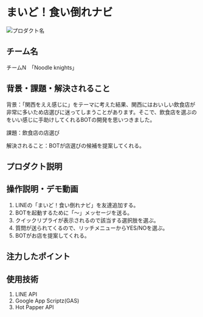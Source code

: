 # まいど！食い倒れナビ
<!-- プロダクト名に変更してください -->

![プロダクト名](https://github.com/kc3hack/2024_N/assets/107977166/cada42da-e1bd-42b9-81f5-7723583705d9)

<!-- プロダクト名・イメージ画像を差し変えてください -->


## チーム名
チームN　「Noodle knights」
<!-- チームIDとチーム名を入力してください -->


## 背景・課題・解決されること
背景：「関西をええ感じに」をテーマに考えた結果、関西にはおいしい飲食店が非常に多いため店選びに迷ってしまうことがあります。そこで、飲食店を選ぶのをいい感じに手助けしてくれるBOTの開発を思いつきました。

課題：飲食店の店選び

解決されること：BOTが店選びの候補を提案してくれる。
<!-- テーマ「関西をいい感じに」に対して、考案するプロダクトがどういった(Why)背景から思いついたのか、どのよう(What)な課題があり、どのよう(How)に解決するのかを入力してください -->


## プロダクト説明



<!-- 開発したプロダクトの説明を入力してください -->


## 操作説明・デモ動画
1. LINEの「まいど！食い倒れナビ」を友達追加する。
2. BOTを起動するために「～」メッセージを送る。
3. クイックリプライが表示されるので該当する選択肢を選ぶ。
4. 質問が送られてくるので、リッチメニューからYES/NOを選ぶ。
5. BOTがお店を提案してくれる。

<!-- 開発したプロダクトの操作説明について入力してください。また、操作説明デモ動画があれば、埋め込みやリンクを記載してください -->


## 注力したポイント

<!-- 開発したプロダクトの中で、特に注力して作成した箇所・ポイントについて入力してください -->


## 使用技術
1. LINE API
2. Google App Scriptz(GAS)
3. Hot Papper API

<!-- 使用技術を入力してください -->


<!--
markdownの記法はこちらを参照してください！
https://docs.github.com/ja/get-started/writing-on-github/getting-started-with-writing-and-formatting-on-github/basic-writing-and-formatting-syntax
-->
